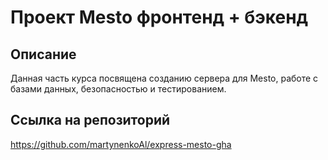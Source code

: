 # Проект Mesto фронтенд + бэкенд

## Описание

Данная часть курса посвящена созданию сервера для Mesto, работе с базами данных, безопасностью и тестированием.

## Ссылка на репозиторий

https://github.com/martynenkoAl/express-mesto-gha
